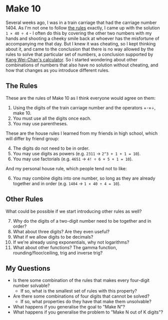 # Make 10

Several weeks ago, I was in a train carriage that had the carriage number 1404. As I'm not one to follow [the rules](#the-rules) exactly, I came up with the solution `1 × 40 ÷ 4` - I often do this by covering the other two numbers with my hands and shooting a cheeky smile back at whoever has the misfortune of accompanying me that day. But I knew it was cheating, so I kept thinking about it, and came to the conclusion that there is no way allowed by the rules to solve that particular set of numbers, a conclusion supported by [Kang Wei-Chan's calculator](https://www.kangweichan.com/make-10). So I started wondering about other combinations of numbers that also have no solution without cheating, and how that changes as you introduce different rules.

## The Rules

These are the rules of Make 10 as I think everyone would agree on them:

1. Using the digits of the train carriage number and the operators +-×÷, make 10.
2. You must use all the digits once each.
3. You may use parentheses.

These are the house rules I learned from my friends in high school, which will differ by friend group:

4. The digits do not need to be in order.
5. You may use digits as powers (e.g. `2311` → `2^3 + 1 + 1 = 10`).
6. You may use factorials (e.g. `4651` → `4! ÷ 6 + 5 + 1 = 10`).

And my personal house rule, which people tend not to like:

6. You may combine digits into one number, so long as they are already together and in order (e.g. `1404` → `1 × 40 ÷ 4 = 10`).

## Other Rules

What could be possible if we start introducing other rules as well?

7. Why do the digits of a two-digit number need to be together and in order?
8. What about three digits? Are they even useful?
9. What if we allow digits to be decimals?
10. If we're already using exponentials, why not logarithms?
11. What about other functions? The gamma function, rounding/floor/ceiling, trig and inverse trig?

## My Questions

- Is there some combination of the rules that makes every four-digit number solvable?
  - If so, what is the smallest set of rules with this property?
- Are there some combinations of four digits that cannot be solved?
  - If so, what properties do they have that make them unsolvable?
- What happens if you generalise the goal to "Make N"?
- What happens if you generalise the problem to "Make N out of K digits"?
